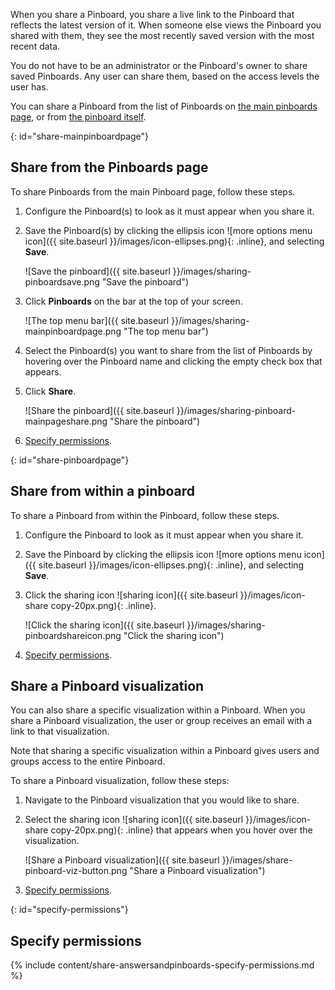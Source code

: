 When you share a Pinboard, you share a live link to the Pinboard that reflects the latest version of it. When someone else views the Pinboard you shared with them, they see the most recently saved version with the most recent data.

You do not have to be an administrator or the Pinboard's owner to share saved Pinboards. Any user can share them, based on the access levels the user has.

You can share a Pinboard from the list of Pinboards on [the main pinboards page](#share-mainpinboardpage), or from [the pinboard itself](#share-pinboardpage).

{: id="share-mainpinboardpage"}
## Share from the Pinboards page
To share Pinboards from the main Pinboard page, follow these steps.

1. Configure the Pinboard(s) to look as it must appear when you share it.

2. Save the Pinboard(s) by clicking the ellipsis icon ![more options menu icon]({{ site.baseurl }}/images/icon-ellipses.png){: .inline}, and selecting **Save**.

    ![Save the pinboard]({{ site.baseurl }}/images/sharing-pinboardsave.png "Save the pinboard")

3. Click **Pinboards** on the bar at the top of your screen.

    ![The top menu bar]({{ site.baseurl }}/images/sharing-mainpinboardpage.png "The top menu bar")

2. Select the Pinboard(s) you want to share from the list of Pinboards by hovering over the Pinboard name and clicking the empty check box that appears.

3. Click **Share**.

    ![Share the pinboard]({{ site.baseurl }}/images/sharing-pinboard-mainpageshare.png "Share the pinboard")

6. [Specify permissions](#specify-permissions).  

{: id="share-pinboardpage"}
## Share from within a pinboard
To share a Pinboard from within the Pinboard, follow these steps.

1. Configure the Pinboard to look as it must appear when you share it.

2. Save the Pinboard by clicking the ellipsis icon ![more options menu icon]({{ site.baseurl }}/images/icon-ellipses.png){: .inline}, and selecting **Save**.

3. Click the sharing icon ![sharing icon]({{ site.baseurl }}/images/icon-share copy-20px.png){: .inline}.

    ![Click the sharing icon]({{ site.baseurl }}/images/sharing-pinboardshareicon.png "Click the sharing icon")

5. [Specify permissions](#specify-permissions).

## Share a Pinboard visualization
You can also share a specific visualization within a Pinboard. When you share a Pinboard visualization, the user or group receives an email with a link to that visualization.

Note that sharing a specific visualization within a Pinboard gives users and groups access to the entire Pinboard.

To share a Pinboard visualization, follow these steps:

1. Navigate to the Pinboard visualization that you would like to share.

2. Select the sharing icon ![sharing icon]({{ site.baseurl }}/images/icon-share copy-20px.png){: .inline} that appears when you hover over the visualization.

    ![Share a Pinboard visualization]({{ site.baseurl }}/images/share-pinboard-viz-button.png "Share a Pinboard visualization")

3. [Specify permissions](#specify-permissions).

{: id="specify-permissions"}
## Specify permissions

{% include content/share-answersandpinboards-specify-permissions.md %}
